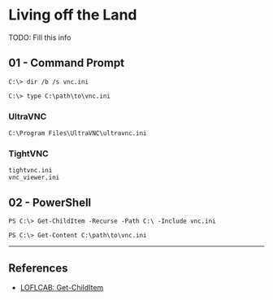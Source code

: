 # Living off the Land

TODO: Fill this info

## 01 - Command Prompt

```
C:\> dir /b /s vnc.ini

C:\> type C:\path\to\vnc.ini
```

### UltraVNC

```
C:\Program Files\UltraVNC\ultravnc.ini
```

### TightVNC

```
tightvnc.ini
vnc_viewer.ini
```

## 02 - PowerShell

```
PS C:\> Get-ChildItem -Recurse -Path C:\ -Include vnc.ini

PS C:\> Get-Content C:\path\to\vnc.ini
```

---
## References

- [LOFLCAB: Get-ChildItem](https://lofl-project.github.io/loflcab/Cmdlets/Get-ChildItem/)